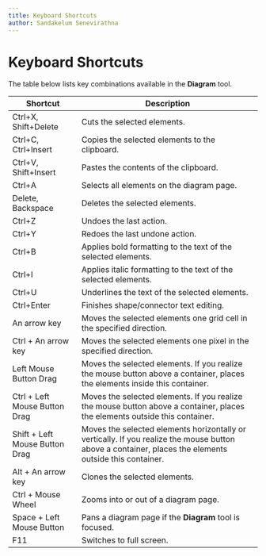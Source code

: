 ```yaml
---
title: Keyboard Shortcuts
author: Sandakelum Senevirathna
---
```

# Keyboard Shortcuts

The table below lists key combinations available in the **Diagram** tool.

| Shortcut | Description |
|---|---|
| Ctrl+X, Shift+Delete | Cuts the selected elements. |
| Ctrl+C, Ctrl+Insert | Copies the selected elements to the clipboard. |
| Ctrl+V, Shift+Insert | Pastes the contents of the clipboard. |
| Ctrl+A | Selects all elements on the diagram page. |
| Delete, Backspace | Deletes the selected elements. |
| Ctrl+Z | Undoes the last action. |
| Ctrl+Y | Redoes the last undone action. |
| Ctrl+B | Applies bold formatting to the text of the selected elements. |
| Ctrl+I | Applies italic formatting to the text of the selected elements. |
| Ctrl+U | Underlines the text of the selected elements. |
| Ctrl+Enter | Finishes shape/connector text editing. |
| An arrow key | Moves the selected elements one grid cell in the specified direction. |
| Ctrl + An arrow key | Moves the selected elements one pixel in the specified direction. |
| Left Mouse Button Drag | Moves the selected elements. If you realize the mouse button above a container, places the elements inside this container. |
| Ctrl + Left Mouse Button Drag | Moves the selected elements. If you realize the mouse button above a container, places the elements outside this container. |
| Shift + Left Mouse Button Drag | Moves the selected elements horizontally or vertically. If you realize the mouse button above a container, places the elements outside this container. |
| Alt + An arrow key | Clones the selected elements. |
| Ctrl + Mouse Wheel | Zooms into or out of a diagram page. |
| Space + Left Mouse Button | Pans a diagram page if the **Diagram** tool is focused. |
| F11 | Switches to full screen. |